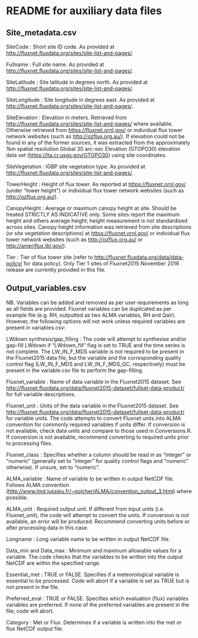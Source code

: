 README for auxiliary data files
===============================


Site_metadata.csv
------------------------

SiteCode
: Short site ID code. As provided at http://fluxnet.fluxdata.org/sites/site-list-and-pages/.

Fullname
: Full site name. As provided at http://fluxnet.fluxdata.org/sites/site-list-and-pages/.

SiteLatitude
: Site latitude in degrees north. As provided at http://fluxnet.fluxdata.org/sites/site-list-and-pages/.

SiteLongitude
: Site longitude in degrees east. As provided at http://fluxnet.fluxdata.org/sites/site-list-and-pages/.

SiteElevation
: Elevation in meters. Retrieved from http://fluxnet.fluxdata.org/sites/site-list-and-pages/ where available. Otherwise retrieved from https://fluxnet.ornl.gov/ or individual flux tower network websites (such as http://ozflux.org.au/). If elevation could not be found in any of the former sources, it was extracted from the approximately 1km spatial resolution Global 30 arc-sec Elevation (GTOPO30) elevation data set (https://lta.cr.usgs.gov/GTOPO30) using site coordinates.

SiteVegetation
: IGBP site vegetation type. As provided at http://fluxnet.fluxdata.org/sites/site-list-and-pages/.

TowerHeight
: Height of flux tower. As reported at https://fluxnet.ornl.gov/ (under “tower height”) or individual flux tower network websites (such as http://ozflux.org.au/).

CanopyHeight
: Average or maximum canopy height at site. Should be treated STRICTLY AS INDICATIVE only. Some sites report the maximum height and others average height; height measurement is not standardised across sites. Canopy height information was retrieved from site descriptions (or site vegetation descriptions) at https://fluxnet.ornl.gov/ or individual flux tower network websites (such as http://ozflux.org.au/ or http://ameriflux.lbl.gov/).

Tier
: Tier of flux tower site (refer to http://fluxnet.fluxdata.org/data/data-policy/ for data policy). Only Tier 1 sites of Fluxnet2015 November 2016 release are currently provided in this file.


Output_variables.csv
---------------------

NB. Variables can be added and removed as per user requirements as long as all fields are provided. Fluxnet variables can be duplicated as per example file (e.g. RH, outputted as two ALMA variables, RH and Qair). However, the following options will not work unless required variables are present in variables.csv:

LWdown synthesis/gap_filling
: The code will attempt to synthesise and/or gap-fill LWdown if “LWdown_fill” flag is set to TRUE and the time series is not complete. The LW_IN_F_MDS variable is not required to be present in the Fluxnet2015 data file, but the variable and the corresponding quality control flag (LW_IN_F_MDS and LW_IN_F_MDS_QC, respectively) must be present in the variable.csv file to perform the gap-filling.

Fluxnet_variable
: Name of data variable in the Fluxnet2015 dataset. See http://fluxnet.fluxdata.org/data/fluxnet2015-dataset/fullset-data-product/ for full variable descriptions.

Fluxnet_unit
: Units of the data variable in the Fluxnet2015 dataset. See http://fluxnet.fluxdata.org/data/fluxnet2015-dataset/fullset-data-product/ for variable units. The code attempts to convert Fluxnet units into ALMA convention for commonly required variables if units differ. If conversion is not available, check data units and compare to those used in Conversions.R. If conversion is not available, recommend converting to required units prior to processing files.

Fluxnet_class
: Specifies whether a column should be read in as “integer” or “numeric” (generally set to “integer” for quality control flags and “numeric” otherwise). If unsure, set to “numeric”.

ALMA_variable
: Name of variable to be written in output NetCDF file. Follows ALMA convention (http://www.lmd.jussieu.fr/~polcher/ALMA/convention_output_3.html) where possible.

ALMA_unit
: Required output unit. If different from input units (i.e. Fluxnet_unit), the code will attempt to convert the units. If conversion is not available, an error will be produced. Recommend converting units before or after processing data in this case.

Longname
: Long variable name to be written in output NetCDF file.

Data_min and Data_max
: Minimum and maximum allowable values for a variable. The code checks that the variables to be written into the output NetCDF are within the specified range.

Essential_met
: TRUE or FALSE. Specifies if a meteorological variable is essential to be processed. Code will abort if a variable is set as TRUE but is not present in the file.

Preferred_eval
: TRUE or FALSE. Specifies which evaluation (flux) variables variables are preferred. If none of the preferred variables are present in the file, code will abort.

Category
: Met or Flux. Determines if a variable is written into the met or flux NetCDF output file.

